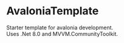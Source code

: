 # AvaloniaTemplate
Starter template for avalonia development.\
Uses .Net 8.0 and MVVM.CommunityToolkit.
